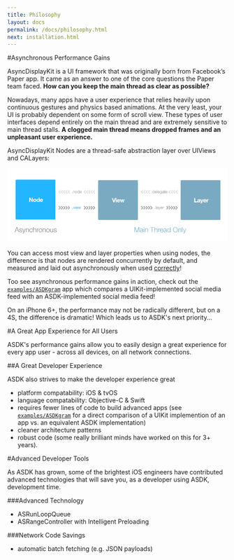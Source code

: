 ```yaml
---
title: Philosophy
layout: docs
permalink: /docs/philosophy.html
next: installation.html
---
```


#Asynchronous Performance Gains

AsyncDisplayKit is a UI framework that was originally born from Facebook’s Paper app. It came as an answer to one of the core questions the Paper team faced. **How can you keep the main thread as clear as possible?**

Nowadays, many apps have a user experience that relies heavily upon continuous gestures and physics based animations. At the very least, your UI is probably dependent on some form of scroll view. These types of user interfaces depend entirely on the main thread and are extremely sensitive to main thread stalls. **A clogged main thread means dropped frames and an unpleasant user experience.**

AsyncDisplayKit Nodes are a thread-safe abstraction layer over UIViews and CALayers:

<img src="/static/node-view-layer.png" alt="logo">

You can access most view and layer properties when using nodes, the difference is that nodes are rendered concurrently by default, and measured and laid out asynchronously when used <a href = "/docs/automatic-layout.html">correctly</a>!

Too see asynchronous performance gains in action, check out the <a href = "/docs/automatic-layout.html">`examples/ASDKgram`</a> app which compares a UIKit-implemented social media feed with an ASDK-implemented social media feed! 

On an iPhone 6+, the performance may not be radically different, but on a 4S, the difference is dramatic! Which leads us to ASDK's next priority...

#A Great App Experience for All Users

ASDK's performance gains allow you to easily design a great experience for every app user - across all devices, on all network connections. 

##A Great Developer Experience

ASDK also strives to make the developer experience great
- platform compatability: iOS & tvOS
- language compatability: Objective-C & Swift
- requires fewer lines of code to build advanced apps (see <a href = "/docs/automatic-layout.html">`examples/ASDKgram`</a> for a direct comparison of a UIKit implemention of an app vs. an equivalent ASDK implementation)
- cleaner architecture patterns
- robust code (some really brilliant minds have worked on this for 3+ years).

#Advanced Developer Tools

As ASDK has grown, some of the brightest iOS engineers have contributed advanced technologies that will save you, as a developer using ASDK, development time. 

###Advanced Technology
- ASRunLoopQueue
- ASRangeController with Intelligent Preloading

###Network Code Savings
- automatic batch fetching (e.g. JSON payloads)

